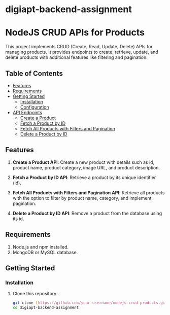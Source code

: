 # digiapt-backend-assignment

# NodeJS CRUD APIs for Products

This project implements CRUD (Create, Read, Update, Delete) APIs for managing products. It provides endpoints to create, retrieve, update, and delete products with additional features like filtering and pagination.

## Table of Contents

- [Features](#features)
- [Requirements](#requirements)
- [Getting Started](#getting-started)
  - [Installation](#installation)
  - [Configuration](#configuration)
- [API Endpoints](#api-endpoints)
  - [Create a Product](#1-create-a-product)
  - [Fetch a Product by ID](#2-fetch-a-product-by-id)
  - [Fetch All Products with Filters and Pagination](#3-fetch-all-products-with-filters-and-pagination)
  - [Delete a Product by ID](#4-delete-a-product-by-id)

## Features

1. **Create a Product API**: Create a new product with details such as id, product name, product category, image URL, and product description.

2. **Fetch a Product by ID API**: Retrieve a product by its unique identifier (id).

3. **Fetch All Products with Filters and Pagination API**: Retrieve all products with the option to filter by product name, category, and implement pagination.

4. **Delete a Product by ID API**: Remove a product from the database using its id.

## Requirements

1. Node.js and npm installed.
2. MongoDB or MySQL database.

## Getting Started

### Installation

1. Clone this repository:

   ```bash
   git clone [https://github.com/your-username/nodejs-crud-products.git](https://github.com/vijaykumardumpeti/digiapt-backend-assignment.git)https://github.com/vijaykumardumpeti/digiapt-backend-assignment.git
   cd digiapt-backend-assignment
